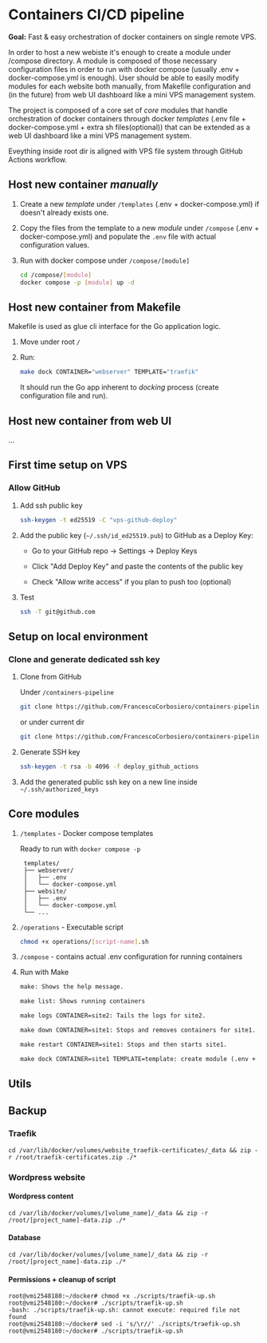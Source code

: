 # Containers CI/CD pipeline

**Goal:**
Fast & easy orchestration of docker containers on single remote VPS.

In order to host a new webiste it's enough to create a module under /compose directory.
A module is composed of those necessary configuration files in order to run with docker compose (usually .env + docker-compose.yml is enough).
User should be able to easily modify modules for each website both manually, from Makefile configuration and (in the future) from web UI dashboard like a mini VPS management system.

The project is composed of a core set of *core* modules that handle orchestration of docker containers through docker *templates* (.env file + docker-compose.yml + extra sh files(optional))
that can be extended as a web UI dashboard like a mini VPS management system.

Eveything inside root dir is aligned with VPS file system through GitHub Actions workflow.

## Host new container *manually*

1. Create a new *template* under `/templates` (.env + docker-compose.yml) if doesn't already exists one.
2. Copy the files from the template to a new *module* under `/compose` (.env + docker-compose.yml) and populate the `.env` file with actual configuration values.
3. Run with docker compose under `/compose/[module]`

    ```bash
    cd /compose/[module]
    docker compose -p [module] up -d
    ```

## Host new container from Makefile

Makefile is used as glue cli interface for the Go application logic.

1. Move under root `/`
2. Run:

    ```bash
    make dock CONTAINER="webserver" TEMPLATE="traefik"
    ```

    It should run the Go app inherent to *docking* process (create configuration file and run).

## Host new container from web UI

...

## First time setup on VPS

### Allow GitHub

1. Add ssh public key

    ```bash
    ssh-keygen -t ed25519 -C "vps-github-deploy"
    ```

2. Add the public key (`~/.ssh/id_ed25519.pub`) to GitHub as a Deploy Key:
    - Go to your GitHub repo → Settings → Deploy Keys

    - Click "Add Deploy Key" and paste the contents of the public key

    - Check "Allow write access" if you plan to push too (optional)

3. Test

    ```bash
    ssh -T git@github.com
    ```

## Setup on local environment

### Clone and generate dedicated ssh key

1. Clone from GitHub

   Under `/containers-pipeline`

    ```bash
    git clone https://github.com/FrancescoCorbosiero/containers-pipeline.git
    ```

    or under current dir

    ```bash
    git clone https://github.com/FrancescoCorbosiero/containers-pipeline.git .
    ```

2. Generate SSH key

    ```bash
    ssh-keygen -t rsa -b 4096 -f deploy_github_actions
    ```

3. Add the generated public ssh key on a new line inside `~/.ssh/authorized_keys`

## Core modules

1. `/templates` - Docker compose templates

    Ready to run with `docker compose -p`

   ```docker
    templates/
    ├── webserver/
    │   ├── .env
    │   └── docker-compose.yml
    ├── website/
    │   ├── .env
    │   └── docker-compose.yml
    └── ...
    ```

2. `/operations` - Executable script

    ```bash
    chmod +x operations/[script-name].sh
    ```

3. `/compose` - contains actual .env configuration for running containers

4. Run with Make

    ```txt
    make: Shows the help message.

    make list: Shows running containers

    make logs CONTAINER=site2: Tails the logs for site2.

    make down CONTAINER=site1: Stops and removes containers for site1.

    make restart CONTAINER=site1: Stops and then starts site1.

    make dock CONTAINER=site1 TEMPLATE=template: create module (.env + compose file) under /compose if doesn't exists and run
    ```

## Utils
## Backup

### Traefik
```
cd /var/lib/docker/volumes/website_traefik-certificates/_data && zip -r /root/traefik-certificates.zip ./*
```

### Wordpress website
#### Wordpress content
```
cd /var/lib/docker/volumes/[volume_name]/_data && zip -r /root/[project_name]-data.zip ./*
```

#### Database
```
cd /var/lib/docker/volumes/[volume_name]/_data && zip -r /root/[project_name]-data.zip ./*
```

#### Permissions + cleanup of script
```
root@vmi2548180:~/docker# chmod +x ./scripts/traefik-up.sh
root@vmi2548180:~/docker# ./scripts/traefik-up.sh
-bash: ./scripts/traefik-up.sh: cannot execute: required file not found
root@vmi2548180:~/docker# sed -i 's/\r//' ./scripts/traefik-up.sh
root@vmi2548180:~/docker# ./scripts/traefik-up.sh
```